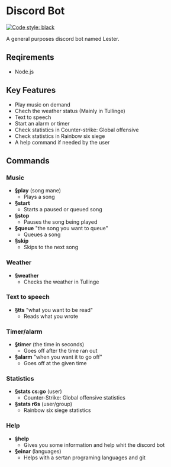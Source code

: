 # Discord Bot
[![Code style: black](https://img.shields.io/badge/code%20style-black-000000.svg)](https://github.com/psf/black)

A general purposes discord bot named Lester.

## Reqirements
- Node.js
## Key Features
- Play music on demand 
- Chech the weather status (Mainly in Tullinge)
- Text to speech
- Start an alarm or timer
- Check statistics in Counter-strike: Global offensive
- Check statistics in Rainbow six siege
- A help command if needed by the user
## Commands
### Music
  - **§play** (song mane)
    - Plays a song
  - **§start** 
    - Starts a paused or queued song
  - **§stop** 
    - Pauses the song being played
  - **§queue** "the song you want to queue"
    - Queues a song
  - **§skip** 
    - Skips to the next song
### Weather
  - **§weather**
    - Checks the weather in Tullinge
### Text to speech
  - **§tts** "what you want to be read"
    - Reads what you wrote
### Timer/alarm
  - **§timer** (the time in seconds)
    - Goes off after the time ran out
  - **§alarm** "when you want it to go off"
    - Goes off at the given time
### Statistics
  - **§stats cs:go** (user)
    - Counter-Strike: Global offensive statistics
  - **§stats r6s** (user/group)
    - Rainbow six siege statistics
### Help
  - **§help**
    - Gives you some information and help whit the discord bot
  - **§einar** (languages)
    - Helps with a sertan programing languages and git
